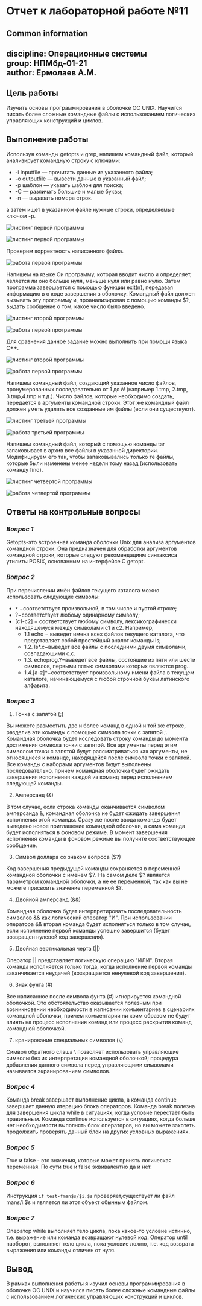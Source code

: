 # **Отчет к лабораторной работе №11**
## **Common information**
discipline: Операционные системы  
group: НПМбд-01-21  
author: Ермолаев А.М.
---


## **Цель работы**
Изучить основы программирования в оболочке ОС UNIX. Научится писать более сложные командные файлы с использованием логических управляющих конструкций и циклов.

## **Выполнение работы**
Используя команды getopts  и grep, напишем командный файл, который анализирует командную строку с ключами:
- -i inputfile — прочитать данные из указанного файла;
- -o outputfile — вывести данные в указанный файл;
- -p шаблон — указать шаблон для поиска;
- -C — различать большие и малые буквы;
- -n — выдавать номера строк.

а затем ищет в указанном файле нужные строки, определяемые ключом -p.

![листинг первой программы](p1_code1.png)

![листинг первой программы](p1_code2.png)

Проверим корректность написанного файла.

![работа первой программы](p1_res.png)

Напишем на языке Си программу, которая вводит число и определяет, является ли оно больше нуля, меньше нуля или равно нулю. Затем программа завершается с помощью функции exit(n), передавая информацию в о коде завершения в оболочку. Командный файл должен вызывать эту программу и, проанализировав с помощью команды $?, выдать сообщение о том, какое число было введено.

![листинг второй программы](p2_code2.png)

![работа первой программы](p2_res2.png)

Для сравнения данное задание можно выполнить при помощи языка C++.

![листинг второй программы](p2_code1.png)

![работа первой программы](p2_res1.png)


Напишем командный файл, создающий указанное число файлов, пронумерованных последовательно от 1 до 𝑁 (например 1.tmp, 2.tmp, 3.tmp,4.tmp и т.д.). Число файлов, которые необходимо создать, передаётся в аргументы командной строки. Этот же командный файл должен уметь удалять все созданные им файлы (если они существуют).

![листинг третьей программы](p3_code.png)

![работа третьей программы](p3_res.png)

Напишем командный файл, который с помощью команды tar запаковывает в архив все файлы в указанной директории. Модифицируем его так, чтобы запаковывались только те файлы, которые были изменены менее недели тому назад (использовать команду find).

![листинг четвертой программы](p4_code.png)

![работа четвертой программы](p4_res.png)

## **Ответы на контрольные вопросы**
### *Вопрос 1*
Getopts-это встроенная команда оболочки Unix для анализа аргументов командной строки. Она предназначен для обработки аргументов командной строки, которые следуют рекомендациям синтаксиса утилиты POSIX, основанным на интерфейсе C getopt.

### *Вопрос 2*
При перечислении имён файлов текущего каталога можно использовать следующие символы:
- ```*``` −соответствует произвольной, в том числе и пустой строке; 
- ?−соответствует любому одинарному символу; 
- [c1-c2] − соответствует любому символу, лексикографически находящемуся между символами с1 и с2. Например, 
    - 1.1 echo − выведет имена всех файлов текущего каталога, что представляет собой простейший аналог команды ls;
    -  1.2. ls*.c−выведет все файлы с последними двумя символами, совпадающими с.c. 
    - 1.3. echoprog.?−выведет все файлы, состоящие из пяти или шести символов, первыми пятью символами которых являются prog.. 
    - 1.4.[a-z]*−соответствует произвольному имени файла в текущем каталоге, начинающемуся с любой строчной буквы латинского алфавита. 


### *Вопрос 3*
1) Точка с запятой (;)

Вы можете разместить две и более команд в одной и той же строке, разделив эти команды с помощью символа точки с запятой ;. Командная оболочка будет исследовать строку команды до момента достижения символа точки с запятой. Все аргументы перед этим символом точки с запятой будут рассматриваться как аргументы, не относящиеся к команде, находящейся после символа точки с запятой. Все команды с наборами аргументов будут выполнены последовательно, причем командная оболочка будет ожидать завершения исполнения каждой из команд перед исполнением следующей команды.

2) Амперсанд (&)

В том случае, если строка команды оканчивается символом амперсанда &, командная оболочка не будет ожидать завершения исполнения этой команды. Сразу же после ввода команды будет выведено новое приглашение командной оболочки, а сама команда будет исполняться в фоновом режиме. В момент завершения исполнения команды в фоновом режиме вы получите соответствующее сообщение.

3) Символ доллара со знаком вопроса ($?)

Код завершения предыдущей команды сохраняется в переменной командной оболочки с именем $?. На самом деле $? является параметром командной оболочки, а не ее переменной, так как вы не можете присвоить значение переменной $?.

4) Двойной амперсанд (&&)

Командная оболочка будет интерпретировать последовательность символов && как логический оператор "И". При использовании оператора && вторая команда будет исполняться только в том случае, если исполнение первой команды успешно завершится (будет возвращен нулевой код завершения).

5) Двойная вертикальная черта (||)

Оператор || представляет логическую операцию "ИЛИ". Вторая команда исполняется только тогда, когда исполнение первой команды заканчивается неудачей (возвращается ненулевой код завершения).

6) Знак фунта (#)

Все написанное после символа фунта (#) игнорируется командной оболочкой. Это обстоятельство оказывается полезным при возникновении необходимости в написании комментариев в сценариях командной оболочки, причем комментарии ни коим образом не будут влиять на процесс исполнения команд или процесс раскрытия команд командной оболочкой.

7) кранирование специальных символов (```\```)

Символ обратного слэша \ позволяет использовать управляющие символы без их интерпретации командной оболочкой; процедура добавления данного символа перед управляющими символами называется экранированием символов.


### *Вопрос 4*
Команда break завершает выполнение цикла, а команда continue завершает данную итерацию блока операторов. Команда break полезна для завершения цикла while в ситуациях, когда условие перестаёт быть правильным. Команда continue используется в ситуациях, когда больше нет необходимости выполнять блок операторов, но вы можете захотеть продолжить проверять данный блок на других условных выражениях.

### *Вопрос 5*
True и false - это значения, которые может принять логическая переменная. По сути true и false эквивалентно да и нет.

### *Вопрос 6*
Инструкция ```if test-fman$s/$i.$s``` проверяет,существует ли файл man$s/$i.$s и является ли этот объект обычным файлом.

### *Вопрос 7*
Оператор while выполняет тело цикла, пока какое-то условие истинно, т.е. выражение или команда возвращают нулевой код. Оператор until наоборот, выполняет тело цикла, пока условие ложно, т.е. код возврата выражения или команды отличен от нуля.

## **Вывод**
В рамках выполнения работы я изучил основы программирования в оболочке ОС UNIX и научился писать более сложные командные файлы с использованием логических управляющих конструкций и циклов.